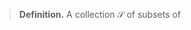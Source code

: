 >**Definition.** A collection $\mathcal{S}$ of subsets of 
<!--stackedit_data:
eyJoaXN0b3J5IjpbMjA4NzQ4NDkyMCwtMjA4ODc0NjYxMl19
-->